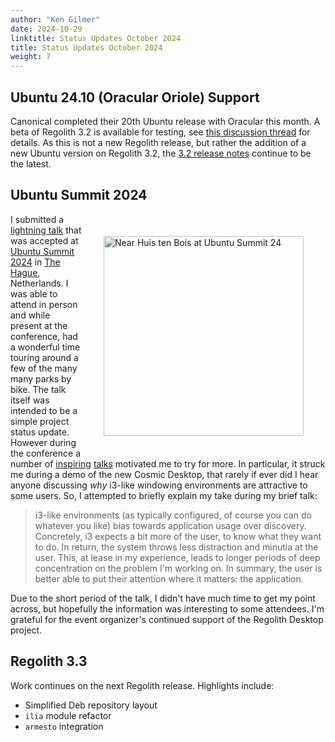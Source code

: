 ```yaml
---
author: "Ken Gilmer"
date: 2024-10-29
linktitle: Status Updates October 2024
title: Status Updates October 2024
weight: 7
---
```


## Ubuntu 24.10 (Oracular Oriole) Support

Canonical completed their 20th Ubuntu release with Oracular this month.  A beta of Regolith 3.2 is available for testing, see [this discussion thread](https://github.com/orgs/regolith-linux/discussions/1073) for details.  As this is not a new Regolith release, but rather the addition of a new Ubuntu version on Regolith 3.2, the [3.2 release notes](/docs/reference/Releases/regolith-3.2-release-notes/) continue to be the latest.

## Ubuntu Summit 2024

<img src="/P_20241027_083737.jpg" alt="Near Huis ten Bois at Ubuntu Summit 24" title="Near Huis ten Bois at Ubuntu Summit 24" width="320" style="float: right; margin: 35px;"/>

I submitted a [lightning talk](https://events.canonical.com/event/51/contributions/554/) that was accepted at [Ubuntu Summit 2024](https://events.canonical.com/event/51/) in [The Hague](https://en.wikipedia.org/wiki/The_Hague), Netherlands.  I was able to attend in person and while present at the conference, had a wonderful time touring around a few of the many many parks by bike. The talk itself was intended to be a simple project status update. However during the conference a number of [inspiring](https://events.canonical.com/event/51/contributions/509/) [talks](https://events.canonical.com/event/51/contributions/522/) motivated me to try for more.  In particular, it struck me during a demo of the new Cosmic Desktop, that rarely if ever did I hear anyone discussing *why* i3-like windowing environments are attractive to some users. So, I attempted to briefly explain my take during my brief talk:

> i3-like environments (as typically configured, of course you can do whatever you like) bias towards application usage over discovery.  Concretely, i3 expects a bit more of the user, to know what they want to do.  In return, the system throws less distraction and minutia at the user.  This, at lease in my experience, leads to longer periods of deep concentration on the problem I'm working on. In summary, the user is better able to put their attention where it matters: the application.

Due to the short period of the talk, I didn't have much time to get my point across, but hopefully the information was interesting to some attendees. I'm grateful for the event organizer's continued support of the Regolith Desktop project.

## Regolith 3.3

Work continues on the next Regolith release.  Highlights include:

* Simplified Deb repository layout
* `ilia` module refactor
* `armesto` integration
